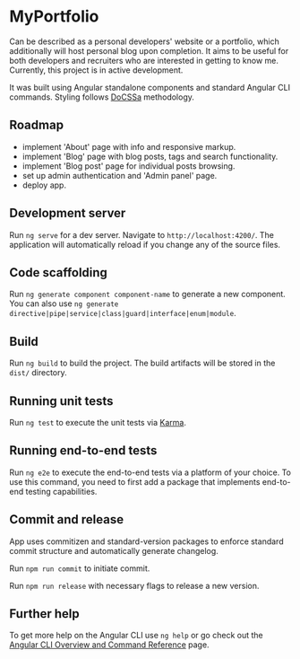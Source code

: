 # MyPortfolio

Can be described as a personal developers' website or a portfolio, which additionally will host personal blog upon completion. It aims to be useful for both developers and recruiters who are interested in getting to know me. Currently, this project is in active development.

It was built using Angular standalone components and standard Angular CLI commands. Styling follows [DoCSSa](https://mlarcher.github.io/docssa/#about) methodology.

## Roadmap
- implement 'About' page with info and responsive markup.
- implement 'Blog' page with blog posts, tags and search functionality.
- implement 'Blog post' page for individual posts browsing.
- set up admin authentication and 'Admin panel' page.
- deploy app.

## Development server

Run `ng serve` for a dev server. Navigate to `http://localhost:4200/`. The application will automatically reload if you change any of the source files.

## Code scaffolding

Run `ng generate component component-name` to generate a new component. You can also use `ng generate directive|pipe|service|class|guard|interface|enum|module`.

## Build

Run `ng build` to build the project. The build artifacts will be stored in the `dist/` directory.

## Running unit tests

Run `ng test` to execute the unit tests via [Karma](https://karma-runner.github.io).

## Running end-to-end tests

Run `ng e2e` to execute the end-to-end tests via a platform of your choice. To use this command, you need to first add a package that implements end-to-end testing capabilities.

## Commit and release

App uses commitizen and standard-version packages to enforce standard commit structure and automatically generate changelog.

Run `npm run commit` to initiate commit.

Run `npm run release` with necessary flags to release a new version.

## Further help

To get more help on the Angular CLI use `ng help` or go check out the [Angular CLI Overview and Command Reference](https://angular.io/cli) page.
